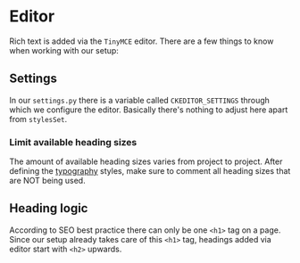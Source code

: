 # Editor

Rich text is added via the `TinyMCE` editor. There are a few things to know when working with our setup:

## Settings

In our `settings.py` there is a variable called `CKEDITOR_SETTINGS` through which we configure the editor. Basically there's nothing to adjust here apart from `stylesSet`.

### Limit available heading sizes

The amount of available heading sizes varies from project to project. After defining the [typography](../stylesheets/typography.md) styles, make sure to comment all heading sizes that are NOT being used.

## Heading logic

According to SEO best practice there can only be one `<h1>` tag on a page. Since our setup already takes care of this `<h1>` tag, headings added via editor start with `<h2>` upwards.
